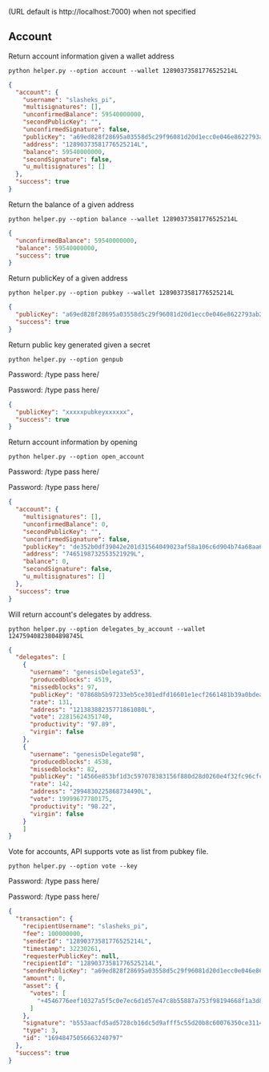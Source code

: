 (URL default is http://localhost:7000) when not specified


## Account

Return account information given a wallet address

`python helper.py --option account --wallet 12890373581776525214L`

```json
{
  "account": {
    "username": "slasheks_pi",
    "multisignatures": [],
    "unconfirmedBalance": 59540000000,
    "secondPublicKey": "",
    "unconfirmedSignature": false,
    "publicKey": "a69ed828f28695a03558d5c29f96081d20d1ecc0e046e8622793ab2662629901",
    "address": "12890373581776525214L",
    "balance": 59540000000,
    "secondSignature": false,
    "u_multisignatures": []
  },
  "success": true
}
```

Return the balance of a given address

`python helper.py --option balance --wallet 12890373581776525214L`
```json
{
  "unconfirmedBalance": 59540000000,
  "balance": 59540000000,
  "success": true
}
```

Return publicKey of a given address

`python helper.py --option pubkey --wallet 12890373581776525214L`
```json
{
  "publicKey": "a69ed828f28695a03558d5c29f96081d20d1ecc0e046e8622793ab2662629901",
  "success": true
}
```

Return public key generated given a secret

`python helper.py --option genpub`

Password: /type pass here/

Password: /type pass here/
```json
{
  "publicKey": "xxxxxpubkeyxxxxxx",
  "success": true
}
```

Return account information by opening

`python helper.py --option open_account`

Password: /type pass here/

Password: /type pass here/
```json
{
  "account": {
    "multisignatures": [],
    "unconfirmedBalance": 0,
    "secondPublicKey": "",
    "unconfirmedSignature": false,
    "publicKey": "de352b0df39042e201d31564049023af58a106c6d904b74a68aa65012852997f",
    "address": "7465198732553521929L",
    "balance": 0,
    "secondSignature": false,
    "u_multisignatures": []
  },
  "success": true
}
```

Will return account's delegates by address.

`python helper.py --option delegates_by_account --wallet 12475940823804898745L`
```json
{
  "delegates": [
    {
      "username": "genesisDelegate53",
      "producedblocks": 4519,
      "missedblocks": 97,
      "publicKey": "07868b5b97233eb5ce301edfd16601e1ecf2661481b39a0bdea59391104dc42c",
      "rate": 131,
      "address": "12138388235771861080L",
      "vote": 22815624351740,
      "productivity": "97.89",
      "virgin": false
    },
    {
      "username": "genesisDelegate98",
      "producedblocks": 4538,
      "missedblocks": 82,
      "publicKey": "14566e853bf1d3c597078383156f880d28d0260e4f32fc96cfcb8e4c8811abe1",
      "rate": 142,
      "address": "2994830225868734490L",
      "vote": 19999677780175,
      "productivity": "98.22",
      "virgin": false
    }
    ]
}
```
Vote for accounts, API supports vote as list from pubkey file.

`python helper.py --option vote --key`

Password: /type pass here/

Password: /type pass here/
```json
{
  "transaction": {
    "recipientUsername": "slasheks_pi",
    "fee": 100000000,
    "senderId": "12890373581776525214L",
    "timestamp": 32230261,
    "requesterPublicKey": null,
    "recipientId": "12890373581776525214L",
    "senderPublicKey": "a69ed828f28695a03558d5c29f96081d20d1ecc0e046e8622793ab2662629901",
    "amount": 0,
    "asset": {
      "votes": [
        "+4546776eef10327a5f5c0e7ec6d1d57e47c8b55887a753f98194668f1a3d8525"
      ]
    },
    "signature": "b553aacfd5ad5728cb16dc5d9afff5c55d20b8c60076350ce311491f9d3514bc44e3b7266e585b477dee787f72ddfb87f1d506a2d34263dc1c6851c613fe1603",
    "type": 3,
    "id": "16948475056663240797"
  },
  "success": true
}
```

